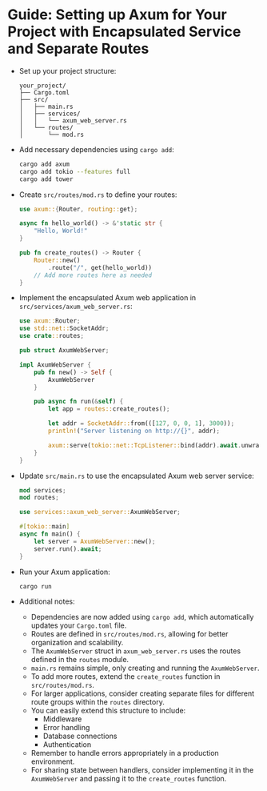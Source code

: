 # Guide: Setting up Axum for Your Project with Encapsulated Service and Separate Routes

- Set up your project structure:
  ```
  your_project/
  ├── Cargo.toml
  ├── src/
  │   ├── main.rs
  │   ├── services/
  │   │   └── axum_web_server.rs
  │   └── routes/
  │       └── mod.rs
  ```

- Add necessary dependencies using `cargo add`:
  ```sh
  cargo add axum
  cargo add tokio --features full
  cargo add tower
  ```

- Create `src/routes/mod.rs` to define your routes:
  ```rust
  use axum::{Router, routing::get};

  async fn hello_world() -> &'static str {
      "Hello, World!"
  }

  pub fn create_routes() -> Router {
      Router::new()
          .route("/", get(hello_world))
      // Add more routes here as needed
  }
  ```

- Implement the encapsulated Axum web application in `src/services/axum_web_server.rs`:
  ```rust
  use axum::Router;
  use std::net::SocketAddr;
  use crate::routes;

  pub struct AxumWebServer;

  impl AxumWebServer {
      pub fn new() -> Self {
          AxumWebServer
      }

      pub async fn run(&self) {
          let app = routes::create_routes();

          let addr = SocketAddr::from(([127, 0, 0, 1], 3000));
          println!("Server listening on http://{}", addr);

          axum::serve(tokio::net::TcpListener::bind(addr).await.unwrap(), app).await.unwrap();
      }
  }
  ```

- Update `src/main.rs` to use the encapsulated Axum web server service:
  ```rust
  mod services;
  mod routes;

  use services::axum_web_server::AxumWebServer;

  #[tokio::main]
  async fn main() {
      let server = AxumWebServer::new();
      server.run().await;
  }
  ```

- Run your Axum application:
  ```
  cargo run
  ```

- Additional notes:
  - Dependencies are now added using `cargo add`, which automatically updates your `Cargo.toml` file.
  - Routes are defined in `src/routes/mod.rs`, allowing for better organization and scalability.
  - The `AxumWebServer` struct in `axum_web_server.rs` uses the routes defined in the `routes` module.
  - `main.rs` remains simple, only creating and running the `AxumWebServer`.
  - To add more routes, extend the `create_routes` function in `src/routes/mod.rs`.
  - For larger applications, consider creating separate files for different route groups within the `routes` directory.
  - You can easily extend this structure to include:
    - Middleware
    - Error handling
    - Database connections
    - Authentication
  - Remember to handle errors appropriately in a production environment.
  - For sharing state between handlers, consider implementing it in the `AxumWebServer` and passing it to the `create_routes` function.